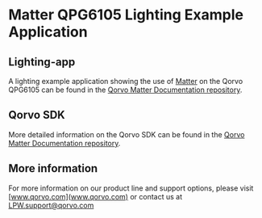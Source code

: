 # Matter QPG6105 Lighting Example Application

## Lighting-app

A lighting example application showing the use of
[Matter](https://github.com/project-chip/connectedhomeip) on the Qorvo QPG6105
can be found in the
[Qorvo Matter Documentation repository](https://github.com/Qorvo/qpg-connectedhomeip/blob/master/examples/lighting-app/APPLICATION.md).

## Qorvo SDK

More detailed information on the Qorvo SDK can be found in the
[Qorvo Matter Documentation repository](https://github.com/Qorvo/qpg-connectedhomeip/blob/master/qpg6105/doc/README.md).

## More information

For more information on our product line and support options, please visit
[www.qorvo.com](www.qorvo.com) or contact us at <LPW.support@qorvo.com>
